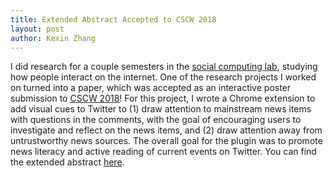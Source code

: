 ```yaml
---
title: Extended Abstract Accepted to CSCW 2018
layout: post
author: Kexin Zhang
---
```


I did research for a couple semesters in the [social computing lab](http://comp.social.gatech.edu/), studying how people interact on the internet. One of the research projects I worked on turned into a paper, which was accepted as an interactive poster submission to [CSCW 2018](https://cscw.acm.org/2018/)! For this project, I wrote a Chrome extension to add visual cues to Twitter to (1) draw attention to mainstream news items with questions in the comments, with the goal of encouraging users to investigate and reflect on the news items, and (2) draw attention away from untrustworthy news sources. The overall goal for the plugin was to promote news literacy and active reading of current events on Twitter. You can find the extended abstract [here](https://dl.acm.org/citation.cfm?id=3274056). 
